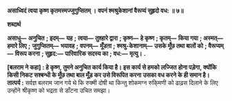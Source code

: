 **असाध्विदं त्वया कृष्ण कृतमस्मज्जुगुप्सितम् ।** **वपनं श्मश्रुकेशानां वैरूप्यं सुहृदो वध: ॥ ७॥** 

**शब्दार्थ** 

**असाधु—** **अनुचित** **; इदम्—** **यह** **; त्वया—** **तुश्हारे द्वारा** **; कृष्ण—** **हे कृष्ण** **; कृतम्—** **किया गया** **; अस्मत्—** **हमारे लिए** **;** **जुगुप्सितम्—** **भयावह** **; वपनम्—** **मूँडऩा** **; श्मश्रु-केशानाम्—** **उसके मूँछ तथा बालों को** **; वैरूप्यम्—** **विरूप करना** **; सुहृद:—** **पारिवारिक सदस्य का** **; वध:—** **मृत्यु।** **.** 

**[बलराम ने कहा] : हे कृष्ण, तुमने अनुचित कार्य किया है। इस कार्य से हमको लज्जित** **होना पड़ेगा, क्योंकि किसी निकट सश्बन्धी के मूँछ तथा बाल मूँड़ कर उसे विरूपित करना** **उसका वध करने के ही समान है।** **तात्पर्य :** सर्वज्ञ बलराम जान गये थे कि रुक्मी दोषी था किन्तु शोकमग्न रुकि्मणी को ढाढ़स दिलाने के लिए उन्होंने श्रीकृष्ण को भद्रता से डाँटना उचित समझा।  